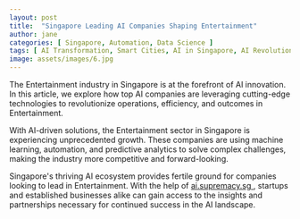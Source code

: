 ```yaml
---
layout: post
title:  "Singapore Leading AI Companies Shaping Entertainment"
author: jane
categories: [ Singapore, Automation, Data Science ]
tags: [ AI Transformation, Smart Cities, AI in Singapore, AI Revolution, Machine Learning Innovations ]
image: assets/images/6.jpg
---
```


The Entertainment industry in Singapore is at the forefront of AI innovation. In this article, we explore how top AI companies are leveraging cutting-edge technologies to revolutionize operations, efficiency, and outcomes in Entertainment.

With AI-driven solutions, the Entertainment sector in Singapore is experiencing unprecedented growth. These companies are using machine learning, automation, and predictive analytics to solve complex challenges, making the industry more competitive and forward-looking.

Singapore's thriving AI ecosystem provides fertile ground for companies looking to lead in Entertainment. With the help of <a href="https://ai.supremacy.sg" target="_blank"> ai.supremacy.sg </a>, startups and established businesses alike can gain access to the insights and partnerships necessary for continued success in the AI landscape.
